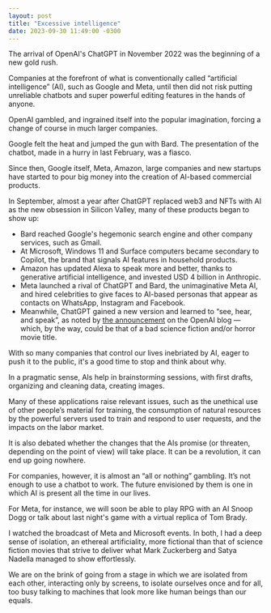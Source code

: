 ```yaml
---
layout: post
title: "Excessive intelligence"
date: 2023-09-30 11:49:00 -0300
---
```

The arrival of OpenAI's ChatGPT in November 2022 was the beginning of a new gold rush.

Companies at the forefront of what is conventionally called “artificial intelligence” (AI), such as Google and Meta, until then did not risk putting unreliable chatbots and super powerful editing features in the hands of anyone.

OpenAI gambled, and ingrained itself into the popular imagination, forcing a change of course in much larger companies.

Google felt the heat and jumped the gun with Bard. The presentation of the chatbot, made in a hurry in last February, was a fiasco.

Since then, Google itself, Meta, Amazon, large companies and new startups have started to pour big money into the creation of AI-based commercial products.

In September, almost a year after ChatGPT replaced web3 and NFTs with AI as the new obsession in Silicon Valley, many of these products began to show up:

* Bard reached Google's hegemonic search engine and other company services, such as Gmail.
* At Microsoft, Windows 11 and Surface computers became secondary to Copilot, the brand that signals AI features in household products.
* Amazon has updated Alexa to speak more and better, thanks to generative artificial intelligence, and invested USD 4 billion in Anthropic.
* Meta launched a rival of ChatGPT and Bard, the unimaginative Meta AI, and hired celebrities to give faces to AI-based personas that appear as contacts on WhatsApp, Instagram and Facebook.
* Meanwhile, ChatGPT gained a new version and learned to “see, hear, and speak”, as noted by [the announcement](https://openai.com/blog/chatgpt-can-now-see-hear-and-speak) on the OpenAI blog — which, by the way, could be that of a bad science fiction and/or horror movie title.

With so many companies that control our lives inebriated by AI, eager to push it to the public, it's a good time to stop and think about why.

In a pragmatic sense, AIs help in brainstorming sessions, with first drafts, organizing and cleaning data, creating images.

Many of these applications raise relevant issues, such as the unethical use of other people’s material for training, the consumption of natural resources by the powerful servers used to train and respond to user requests, and the impacts on the labor market.

It is also debated whether the changes that the AIs promise (or threaten, depending on the point of view) will take place. It can be a revolution, it can end up going nowhere.

For companies, however, it is almost an “all or nothing” gambling. It’s not enough to use a chatbot to work. The future envisioned by them is one in which AI is present all the time in our lives.

For Meta, for instance, we will soon be able to play RPG with an AI Snoop Dogg or talk about last night's game with a virtual replica of Tom Brady.

I watched the broadcast of Meta and Microsoft events. In both, I had a deep sense of isolation, an ethereal artificiality, more fictional than that of science fiction movies that strive to deliver what Mark Zuckerberg and Satya Nadella managed to show effortlessly.

We are on the brink of going from a stage in which we are isolated from each other, interacting only by screens, to isolate ourselves once and for all, too busy talking to machines that look more like human beings than our equals.